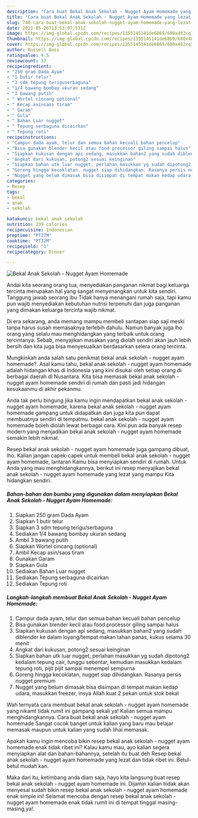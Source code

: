 ```yaml
---
description: "Cara buat Bekal Anak Sekolah - Nugget Ayam Homemade yang lezat Untuk Jualan"
title: "Cara buat Bekal Anak Sekolah - Nugget Ayam Homemade yang lezat Untuk Jualan"
slug: 746-cara-buat-bekal-anak-sekolah-nugget-ayam-homemade-yang-lezat-untuk-jualan
date: 2021-05-26T13:53:07.531Z
image: https://img-global.cpcdn.com/recipes/1355145141de6869/680x482cq70/bekal-anak-sekolah-nugget-ayam-homemade-foto-resep-utama.jpg
thumbnail: https://img-global.cpcdn.com/recipes/1355145141de6869/680x482cq70/bekal-anak-sekolah-nugget-ayam-homemade-foto-resep-utama.jpg
cover: https://img-global.cpcdn.com/recipes/1355145141de6869/680x482cq70/bekal-anak-sekolah-nugget-ayam-homemade-foto-resep-utama.jpg
author: Russell Bass
ratingvalue: 4.5
reviewcount: 12
recipeingredient:
- "250 gram Dada Ayam"
- "1 butir telur"
- "3 sdm tepung teriguserbaguna"
- "1/4 bawang bombay ukuran sedang"
- "3 bawang putih"
- " Wortel cincang optional"
- " Kecap asinsaos tiram"
- " Garam"
- " Gula"
- " Bahan Luar nugget"
- " Tepung serbaguna dicairkan"
- " Tepung roti"
recipeinstructions:
- "Campur dada ayam, telur dan semua bahan kecuali bahan pencelup"
- "Bisa gunakan blender kecil atau food processor giling sampai halus"
- "Siapkan kukusan dengan api sedang, masukkan bahan2 yang sudah diblender ke dalam loyang/tempat makan tahan panas, kukus selama 30 menit"
- "Angkat dari kukusan, potong2 sesuai keinginan"
- "Siapkan bahan utk luar nugget, perlahan masukkan yg sudah dipotong2 kedalam tepung cair, tunggu sebentar, kemudian masukkan kedalam tepung roti, pijit pijit sampai menempel sempurna"
- "Goreng hingga kecoklatan, nugget siap dihidangkan. Rasanya persis nugget premium"
- "Nugget yang belum dimasak bisa disimpan di tempat makan kedap udara, masukkan freezer, insya Allah kuat 2 pekan untuk stok bekal"
categories:
- Resep
tags:
- bekal
- anak
- sekolah

katakunci: bekal anak sekolah 
nutrition: 239 calories
recipecuisine: Indonesian
preptime: "PT27M"
cooktime: "PT32M"
recipeyield: "1"
recipecategory: Dinner

---
```



![Bekal Anak Sekolah - Nugget Ayam Homemade](https://img-global.cpcdn.com/recipes/1355145141de6869/680x482cq70/bekal-anak-sekolah-nugget-ayam-homemade-foto-resep-utama.jpg)

Andai kita seorang orang tua, menyediakan panganan nikmat bagi keluarga tercinta merupakan hal yang sangat menyenangkan untuk kita sendiri. Tanggung jawab seorang ibu Tidak hanya menangani rumah saja, tapi kamu pun wajib menyediakan kebutuhan nutrisi terpenuhi dan juga panganan yang dimakan keluarga tercinta wajib nikmat.

Di era  sekarang, anda memang mampu membeli santapan siap saji meski tanpa harus susah memasaknya terlebih dahulu. Namun banyak juga lho orang yang selalu mau menghidangkan yang terbaik untuk orang tercintanya. Sebab, menyajikan masakan yang diolah sendiri akan jauh lebih bersih dan kita juga bisa menyesuaikan berdasarkan selera orang tercinta. 



Mungkinkah anda salah satu penikmat bekal anak sekolah - nugget ayam homemade?. Asal kamu tahu, bekal anak sekolah - nugget ayam homemade adalah hidangan khas di Indonesia yang kini disukai oleh setiap orang di berbagai daerah di Nusantara. Kita bisa memasak bekal anak sekolah - nugget ayam homemade sendiri di rumah dan pasti jadi hidangan kesukaanmu di akhir pekanmu.

Anda tak perlu bingung jika kamu ingin mendapatkan bekal anak sekolah - nugget ayam homemade, karena bekal anak sekolah - nugget ayam homemade gampang untuk didapatkan dan juga kita pun dapat membuatnya sendiri di tempatmu. bekal anak sekolah - nugget ayam homemade boleh diolah lewat berbagai cara. Kini pun ada banyak resep modern yang menjadikan bekal anak sekolah - nugget ayam homemade semakin lebih nikmat.

Resep bekal anak sekolah - nugget ayam homemade juga gampang dibuat, lho. Kalian jangan capek-capek untuk membeli bekal anak sekolah - nugget ayam homemade, lantaran Kamu bisa menyiapkan sendiri di rumah. Untuk Anda yang mau menghidangkannya, berikut ini resep menyajikan bekal anak sekolah - nugget ayam homemade yang lezat yang mampu Kita hidangkan sendiri.

<!--inarticleads1-->

##### Bahan-bahan dan bumbu yang digunakan dalam menyiapkan Bekal Anak Sekolah - Nugget Ayam Homemade:

1. Siapkan 250 gram Dada Ayam
1. Siapkan 1 butir telur
1. Siapkan 3 sdm tepung terigu/serbaguna
1. Sediakan 1/4 bawang bombay ukuran sedang
1. Ambil 3 bawang putih
1. Siapkan  Wortel cincang (optional)
1. Ambil  Kecap asin/saos tiram
1. Gunakan  Garam
1. Siapkan  Gula
1. Sediakan  Bahan Luar nugget
1. Sediakan  Tepung serbaguna dicairkan
1. Sediakan  Tepung roti




<!--inarticleads2-->

##### Langkah-langkah membuat Bekal Anak Sekolah - Nugget Ayam Homemade:

1. Campur dada ayam, telur dan semua bahan kecuali bahan pencelup
1. Bisa gunakan blender kecil atau food processor giling sampai halus
1. Siapkan kukusan dengan api sedang, masukkan bahan2 yang sudah diblender ke dalam loyang/tempat makan tahan panas, kukus selama 30 menit
1. Angkat dari kukusan, potong2 sesuai keinginan
1. Siapkan bahan utk luar nugget, perlahan masukkan yg sudah dipotong2 kedalam tepung cair, tunggu sebentar, kemudian masukkan kedalam tepung roti, pijit pijit sampai menempel sempurna
1. Goreng hingga kecoklatan, nugget siap dihidangkan. Rasanya persis nugget premium
1. Nugget yang belum dimasak bisa disimpan di tempat makan kedap udara, masukkan freezer, insya Allah kuat 2 pekan untuk stok bekal




Wah ternyata cara membuat bekal anak sekolah - nugget ayam homemade yang nikamt tidak rumit ini gampang sekali ya! Kalian semua mampu menghidangkannya. Cara buat bekal anak sekolah - nugget ayam homemade Sangat cocok banget untuk kalian yang baru mau belajar memasak maupun untuk kalian yang sudah lihai memasak.

Apakah kamu ingin mencoba bikin resep bekal anak sekolah - nugget ayam homemade enak tidak ribet ini? Kalau kamu mau, ayo kalian segera menyiapkan alat dan bahan-bahannya, setelah itu buat deh Resep bekal anak sekolah - nugget ayam homemade yang lezat dan tidak ribet ini. Betul-betul mudah kan. 

Maka dari itu, ketimbang anda diam saja, hayo kita langsung buat resep bekal anak sekolah - nugget ayam homemade ini. Dijamin kalian tiidak akan menyesal sudah bikin resep bekal anak sekolah - nugget ayam homemade enak simple ini! Selamat mencoba dengan resep bekal anak sekolah - nugget ayam homemade enak tidak rumit ini di tempat tinggal masing-masing,ya!.

